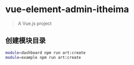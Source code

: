 # vue-element-admin-itheima

> A Vue.js project

## 创建模块目录

```bash
module=dashboard npm run art:create
module=example npm run art:create
```
